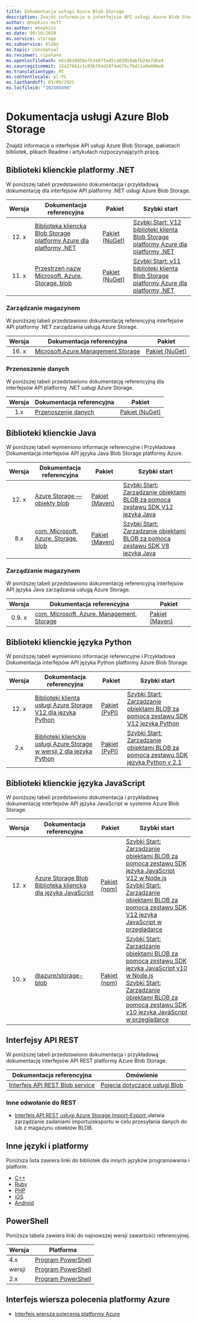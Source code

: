 ```yaml
---
title: Dokumentacja usługi Azure Blob Storage
description: Znajdź informacje o interfejsie API usługi Azure Blob Storage, pliki Readme i pakiety biblioteki klienta.
author: mhopkins-msft
ms.author: mhopkins
ms.date: 09/10/2020
ms.service: storage
ms.subservice: blobs
ms.topic: conceptual
ms.reviewer: ripohane
ms.openlocfilehash: e6cd816858efb3487fad5ca03959abfb24e7dbe4
ms.sourcegitcommit: 15d27661c1c03bf84d3974a675c7bd11a0e086e6
ms.translationtype: MT
ms.contentlocale: pl-PL
ms.lasthandoff: 03/09/2021
ms.locfileid: "102505498"
---
```

# <a name="azure-blob-storage-reference"></a>Dokumentacja usługi Azure Blob Storage

Znajdź informacje o interfejsie API usługi Azure Blob Storage, pakietach bibliotek, plikach Readme i artykułach rozpoczynających pracę.

## <a name="net-client-libraries"></a>Biblioteki klienckie platformy .NET

W poniższej tabeli przedstawiono dokumentacja i przykładową dokumentację dla interfejsów API platformy .NET usługi Azure Blob Storage.

|  Wersja  | Dokumentacja referencyjna | Pakiet | Szybki start |
| :-------: | ----------------------- | ------- | ---------- |
| 12. x | [Biblioteka kliencka Blob Storage platformy Azure dla platformy .NET](/dotnet/api/overview/azure/storage.blobs-readme) | [Pakiet (NuGet)](https://www.nuget.org/packages/Azure.Storage.Blobs/) | [Szybki Start: V12 biblioteki klienta Blob Storage platformy Azure dla platformy .NET](./storage-quickstart-blobs-dotnet.md) |
| 11. x | [Przestrzeń nazw Microsoft. Azure. Storage. blob](/dotnet/api/microsoft.azure.storage.blob) | [Pakiet (NuGet)](https://www.nuget.org/packages/Microsoft.Azure.Storage.Blob/) | [Szybki Start: v11 biblioteki klienta Blob Storage platformy Azure dla platformy .NET](./storage-quickstart-blobs-dotnet-legacy.md) |

### <a name="storage-management"></a>Zarządzanie magazynem

W poniższej tabeli przedstawiono dokumentację referencyjną interfejsów API platformy .NET zarządzania usługą Azure Storage.

|  Wersja  | Dokumentacja referencyjna | Pakiet |
| :-------: | ----------------------- | ------- |
| 16. x | [Microsoft.Azure.Management.Storage](/dotnet/api/microsoft.azure.management.storage) | [Pakiet (NuGet)](https://www.nuget.org/packages/Microsoft.Azure.Management.Storage/) |

### <a name="data-movement"></a>Przenoszenie danych

W poniższej tabeli przedstawiono dokumentację referencyjną dla interfejsów API platformy .NET usługi Azure Storage.

|  Wersja  | Dokumentacja referencyjna | Pakiet |
| :-------: | ----------------------- | ------- |
| 1.x | [Przenoszenie danych](/dotnet/api/microsoft.azure.storage.datamovement) | [Pakiet (NuGet)](https://www.nuget.org/packages/Microsoft.Azure.Storage.DataMovement/) |

## <a name="java-client-libraries"></a>Biblioteki klienckie Java

W poniższej tabeli wymieniono informacje referencyjne i Przykładowa Dokumentacja interfejsów API języka Java Blob Storage platformy Azure.

|  Wersja  | Dokumentacja referencyjna | Pakiet | Szybki start |
| :-------: | ----------------------- | ------- | ---------- |
| 12. x | [Azure Storage — obiekty blob](/java/api/overview/azure/storage-blob-readme) | [Pakiet (Maven)](https://mvnrepository.com/artifact/com.azure/azure-storage-blob) | [Szybki Start: Zarządzanie obiektami BLOB za pomocą zestawu SDK V12 języka Java](./storage-quickstart-blobs-java.md) |
| 8.x | [com. Microsoft. Azure. Storage. blob](/java/api/com.microsoft.azure.storage.blob) | [Pakiet (Maven)](https://mvnrepository.com/artifact/com.microsoft.azure/azure-storage) | [Szybki Start: Zarządzanie obiektami BLOB za pomocą zestawu SDK V8 języka Java](./storage-quickstart-blobs-java-legacy.md) |

### <a name="storage-management"></a>Zarządzanie magazynem

W poniższej tabeli przedstawiono dokumentację referencyjną interfejsów API języka Java zarządzania usługą Azure Storage.

|  Wersja  | Dokumentacja referencyjna | Pakiet |
| :-------: | ----------------------- | ------- |
| 0.9. x | [com. Microsoft. Azure. Management. Storage](/java/api/overview/azure/storage/management) | [Pakiet (Maven)](https://mvnrepository.com/artifact/com.microsoft.azure/azure-svc-mgmt-storage) |

## <a name="python-client-libraries"></a>Biblioteki klienckie języka Python

W poniższej tabeli wymieniono informacje referencyjne i Przykładowa Dokumentacja interfejsów API języka Python platformy Azure Blob Storage.

|  Wersja  | Dokumentacja referencyjna | Pakiet | Szybki start |
| :-------: | ----------------------- | ------- | ---------- |
| 12. x | [Biblioteki klienta usługi Azure Storage V12 dla języka Python](/azure/developer/python/sdk/storage/overview) | [Pakiet (PyPI)](https://pypi.org/project/azure-storage-blob/) | [Szybki Start: Zarządzanie obiektami BLOB za pomocą zestawu SDK V12 języka Python](./storage-quickstart-blobs-python.md) |
| 2.x | [Biblioteki klienckie usługi Azure Storage w wersji 2 dla języka Python](/azure/developer/python/sdk/storage/overview?view=storage-py-v2&preserve-view=true) | [Pakiet (PyPI)](https://pypi.org/project/azure-storage-blob/2.1.0/) | [Szybki Start: Zarządzanie obiektami BLOB za pomocą zestawu SDK języka Python v 2.1](./storage-quickstart-blobs-python-legacy.md) |

## <a name="javascript-client-libraries"></a>Biblioteki klienckie języka JavaScript

W poniższej tabeli przedstawiono dokumentacja i przykładową dokumentację interfejsów API języka JavaScript w systemie Azure Blob Storage.

|  Wersja  | Dokumentacja referencyjna | Pakiet | Szybki start |
| :-------: | ----------------------- | ------- | ---------- |
| 12. x | [Azure Storage Blob Biblioteka kliencka dla języka JavaScript](/javascript/api/overview/azure/storage-blob-readme) | [Pakiet (npm)](https://www.npmjs.com/package/@azure/storage-blob) | [Szybki Start: Zarządzanie obiektami BLOB za pomocą zestawu SDK języka JavaScript V12 w Node.js](./storage-quickstart-blobs-nodejs.md) <br/> [Szybki Start: Zarządzanie obiektami BLOB za pomocą zestawu SDK V12 języka JavaScript w przeglądarce](./quickstart-blobs-javascript-browser.md) |
| 10. x | [@azure/storage-blob](/javascript/api/@azure/storage-blob/?view=azure-node-legacy&preserve-view=true) | [Pakiet (npm)](https://www.npmjs.com/package/@azure/storage-blob/v/10.5.0) | [Szybki Start: Zarządzanie obiektami BLOB za pomocą zestawu SDK języka JavaScript v10 w Node.js](./storage-quickstart-blobs-nodejs-legacy.md) <br/> [Szybki Start: Zarządzanie obiektami BLOB za pomocą zestawu SDK v10 języka JavaScript w przeglądarce](./storage-quickstart-blobs-javascript-client-libraries-legacy.md)|

## <a name="rest-apis"></a>Interfejsy API REST

W poniższej tabeli przedstawiono dokumentacja i przykładową dokumentację interfejsów API REST platformy Azure Blob Storage.

| Dokumentacja referencyjna | Omówienie |
| ----------------------- | -------- |
| [Interfejs API REST Blob service](/rest/api/storageservices/blob-service-rest-api) | [Pojęcia dotyczące usługi Blob](/rest/api/storageservices/blob-service-concepts) |

### <a name="other-rest-reference"></a>Inne odwołanie do REST

- [Interfejs API REST usługi Azure Storage Import-Export ](/rest/api/storageimportexport/) ułatwia zarządzanie zadaniami importu/eksportu w celu przesyłania danych do lub z magazynu obiektów BLOB.

## <a name="other-languages-and-platforms"></a>Inne języki i platformy

Poniższa lista zawiera linki do bibliotek dla innych języków programowania i platform.

- [C++](https://azure.github.io/azure-storage-cpp)
- [Ruby](https://azure.github.io/azure-storage-ruby)
- [PHP](https://azure.github.io/azure-storage-php/)
- [iOS](https://azure.github.io/azure-storage-ios/)
- [Android](https://azure.github.io/azure-storage-android)

## <a name="powershell"></a>PowerShell

Poniższa tabela zawiera linki do najnowszej wersji zawartości referencyjnej.

| Wersja | Platforma |
| ------- | -------- |
|  4.x  | [Program PowerShell](/powershell/module/az.storage/?view=azps-4.8.0&preserve-view=true) |
|  wersji  | [Program PowerShell](/powershell/module/az.storage/?view=azps-3.8.0&preserve-view=true) |
|  2.x  | [Program PowerShell](/powershell/module/az.storage/?view=azps-2.8.0&preserve-view=true) |

## <a name="azure-cli"></a>Interfejs wiersza polecenia platformy Azure

- [Interfejs wiersza polecenia platformy Azure](/cli/azure/storage)
